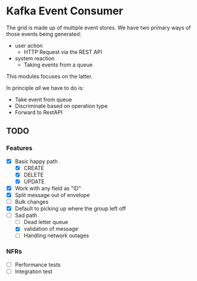 # Kafka Event Consumer

The grid is made up of multiple event stores. We have two primary ways of those events being generated:

- user action
  - HTTP Request via the REST API
- system reaction
  - Taking events from a queue

This modules focuses on the latter.

In principle _all_ we have to do is:

- Take event from queue
- Discriminate based on operation type
- Forward to RestAPI

## TODO

### Features

- [x] Basic happy path
  - [x] CREATE
  - [x] DELETE
  - [x] UPDATE
- [x] Work with any field as "ID"
- [x] Split message out of envelope
- [ ] Bulk changes
- [x] Default to picking up where the group left off
- [ ] Sad path
  - [ ] Dead letter queue
  - [x] validation of message
  - [ ] Handling network outages

### NFRs

- [ ] Performance tests
- [ ] Integration test
